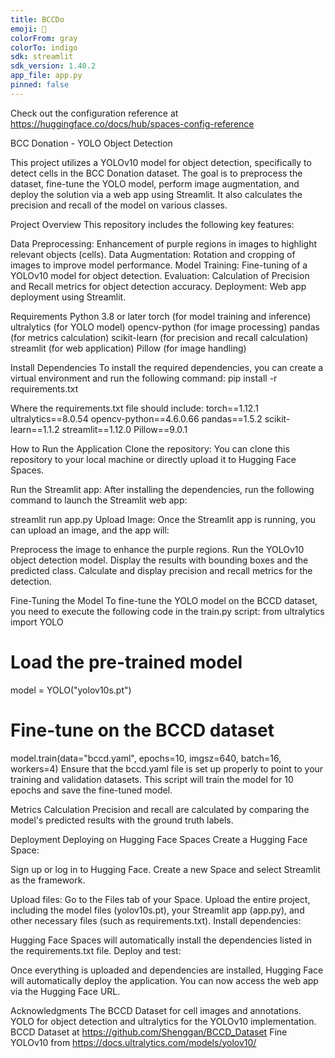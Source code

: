 ```yaml
---
title: BCCDo
emoji: 🚀
colorFrom: gray
colorTo: indigo
sdk: streamlit
sdk_version: 1.40.2
app_file: app.py
pinned: false
---
```


Check out the configuration reference at https://huggingface.co/docs/hub/spaces-config-reference

BCC Donation - YOLO Object Detection

This project utilizes a YOLOv10 model for object detection, specifically to detect cells in the BCC Donation dataset. The goal is to preprocess the dataset, fine-tune the YOLO model, perform image augmentation, and deploy the solution via a web app using Streamlit. It also calculates the precision and recall of the model on various classes.

Project Overview
This repository includes the following key features:

Data Preprocessing: Enhancement of purple regions in images to highlight relevant objects (cells).
Data Augmentation: Rotation and cropping of images to improve model performance.
Model Training: Fine-tuning of a YOLOv10 model for object detection.
Evaluation: Calculation of Precision and Recall metrics for object detection accuracy.
Deployment: Web app deployment using Streamlit.

Requirements
Python 3.8 or later
torch (for model training and inference)
ultralytics (for YOLO model)
opencv-python (for image processing)
pandas (for metrics calculation)
scikit-learn (for precision and recall calculation)
streamlit (for web application)
Pillow (for image handling)

Install Dependencies
To install the required dependencies, you can create a virtual environment and run the following command:
pip install -r requirements.txt

Where the requirements.txt file should include:
torch==1.12.1
ultralytics==8.0.54
opencv-python==4.6.0.66
pandas==1.5.2
scikit-learn==1.1.2
streamlit==1.12.0
Pillow==9.0.1

How to Run the Application
Clone the repository: You can clone this repository to your local machine or directly upload it to Hugging Face Spaces.

Run the Streamlit app: After installing the dependencies, run the following command to launch the Streamlit web app:

streamlit run app.py
Upload Image: Once the Streamlit app is running, you can upload an image, and the app will:

Preprocess the image to enhance the purple regions.
Run the YOLOv10 object detection model.
Display the results with bounding boxes and the predicted class.
Calculate and display precision and recall metrics for the detection.

Fine-Tuning the Model
To fine-tune the YOLO model on the BCCD dataset, you need to execute the following code in the train.py script:
from ultralytics import YOLO

# Load the pre-trained model
model = YOLO("yolov10s.pt")

# Fine-tune on the BCCD dataset
model.train(data="bccd.yaml", epochs=10, imgsz=640, batch=16, workers=4)
Ensure that the bccd.yaml file is set up properly to point to your training and validation datasets. This script will train the model for 10 epochs and save the fine-tuned model.

Metrics Calculation
Precision and recall are calculated by comparing the model's predicted results with the ground truth labels.

Deployment
Deploying on Hugging Face Spaces
Create a Hugging Face Space:

Sign up or log in to Hugging Face.
Create a new Space and select Streamlit as the framework.

Upload files:
Go to the Files tab of your Space.
Upload the entire project, including the model files (yolov10s.pt), your Streamlit app (app.py), and other necessary files (such as requirements.txt).
Install dependencies:

Hugging Face Spaces will automatically install the dependencies listed in the requirements.txt file.
Deploy and test:

Once everything is uploaded and dependencies are installed, Hugging Face will automatically deploy the application.
You can now access the web app via the Hugging Face URL.

Acknowledgments
The BCCD Dataset for cell images and annotations.
YOLO for object detection and ultralytics for the YOLOv10 implementation.
BCCD Dataset at https://github.com/Shenggan/BCCD_Dataset
Fine YOLOv10 from https://docs.ultralytics.com/models/yolov10/

